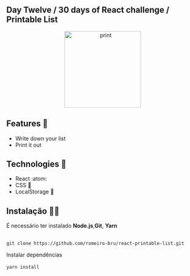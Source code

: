 ## Day Twelve / 30 days of React challenge / Printable List

<p  align="center">
<img  src="https://media.giphy.com/media/S60FmbC13E0tlsNp3N/giphy.gif"  height="200" alt="print">
</p>

## Features :unicorn: 
* Write down your list
* Print it out

## Technologies :mag_right:
* React :atom:
* CSS :nail_care:
* LocalStorage :notebook:


## Instalação 👨‍🏭

É necessário ter instalado <strong>Node.js</strong>,<strong>Git</strong>, <strong>Yarn</strong> 
<br>
<br>

```git clone https://github.com/romeiro-bru/react-printable-list.git```

Instalar dependências
<br>
<br>
```yarn install```

